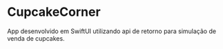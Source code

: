 # CupcakeCorner
App desenvolvido em SwiftUI utilizando api de retorno para simulação de venda de cupcakes.
